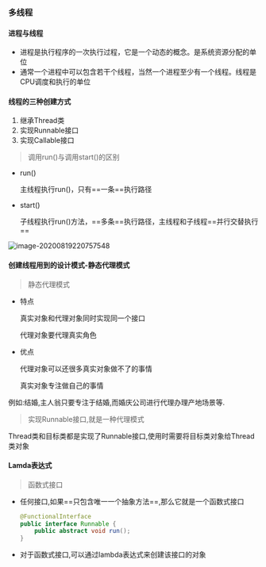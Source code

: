 ### 多线程

#### 进程与线程

- 进程是执行程序的一次执行过程，它是一个动态的概念。是系统资源分配的单位
- 通常一个进程中可以包含若干个线程，当然一个进程至少有一个线程。线程是CPU调度和执行的单位

#### 线程的三种创建方式

1. 继承Thread类
2. 实现Runnable接口
3. 实现Callable接口

> 调用run()与调用start()的区别

- run()

  主线程执行run()，只有==一条==执行路径

- start()

  子线程执行run()方法，==多条==执行路径，主线程和子线程==并行交替执行==

![image-20200819220757548](https://gitee.com/lafer/laferImage/raw/master/img/image-20200819220757548.png)

#### 创建线程用到的设计模式-静态代理模式

> 静态代理模式

- 特点

  真实对象和代理对象同时实现同一个接口

  代理对象要代理真实角色

- 优点

  代理对象可以还很多真实对象做不了的事情

  真实对象专注做自己的事情

例如:结婚,主人翁只要专注于结婚,而婚庆公司进行代理办理产地场景等.

>实现Runnable接口,就是一种代理模式

Thread类和目标类都是实现了Runnable接口,使用时需要将目标类对象给Thread类对象

#### Lamda表达式

> 函数式接口

- 任何接口,如果==只包含唯一一个抽象方法==,那么它就是一个函数式接口

  ```java
  @FunctionalInterface
  public interface Runnable {
      public abstract void run();
  }
  ```

- 对于函数式接口,可以通过lambda表达式来创建该接口的对象



